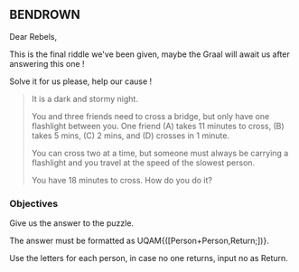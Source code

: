 ## BENDROWN

Dear Rebels,

This is the final riddle we've been given, maybe the Graal will await us after answering this one !

Solve it for us please, help our cause !

> It is a dark and stormy night.
>
> You and three friends need to cross a bridge, but only have one flashlight between you. One friend (A) takes 11 minutes to cross, (B) takes 5 mins, (C) 2 mins, and (D) crosses in 1 minute.
>
> You can cross two at a time, but someone must always be carrying a flashlight and you travel at the speed of the slowest person.
>
> You have 18 minutes to cross. How do you do it?

### Objectives

Give us the answer to the puzzle.

The answer must be formatted as UQAM{([Person+Person,Return;])}.

Use the letters for each person, in case no one returns, input no as Return.
